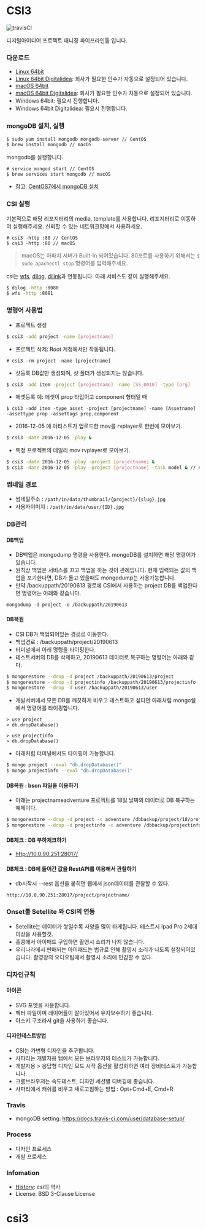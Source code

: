 # CSI3

![travisCI](https://secure.travis-ci.org/digital-idea/csi3.png)

디지털아이디어 프로젝트 매니징 파이프라인툴 입니다.

### 다운로드
- [Linux 64bit](https://github.com/digital-idea/csi3/releases/download/v1.0/csi3_linux_x86-64.tgz)
- [Linux 64bit Digitalidea](https://github.com/digital-idea/csi3/releases/download/v1.0/csi3_linux_di_x86-64.tgz): 회사가 필요한 인수가 자동으로 설정되어 있습니다.
- [macOS 64bit](https://github.com/digital-idea/csi3/releases/download/v1.0/csi3_darwin_x86-64.tgz)
- [macOS 64bit Digitalidea](https://github.com/digital-idea/csi3/releases/download/v1.0/csi3_darwin_di_x86-64.tgz): 회사가 필요한 인수가 자동으로 설정되어 있습니다.
- Windows 64bit: 필요시 진행합니다.
- Windows 64bit Digitalidea: 필요시 진행합니다.


### mongoDB 설치, 실행

```bash
$ sudo yum install mongodb mongodb-server // CentOS
$ brew install mongodb // macOS
```

mongodb를 실행합니다.
```
# service mongod start // CentOS
$ brew services start mongodb // macOS
```

- 참고: [CentOS7에서 mongoDB 설치](https://github.com/cgiseminar/curriculum/blob/master/docs/install_mongodb.md)

### CSI 실행
기본적으로 해당 리포지터리의 media, template를 사용합니다. 리포지터리로 이동하여 실행해주세요.
신뢰할 수 있는 네트워크망에서 사용하세요.

```
# csi3 -http :80 // CentOS
$ csi3 -http :80 // macOS
```

> macOS는 아파치 서버가 Built-in 되어있습니다. 80포트를 사용하기 위해서는 `$ sudo apachectl stop` 명령어를 입력해주세요.

csi는 [wfs](https://github.com/digital-idea/wfs), [dilog](https://github.com/digital-idea/dilog), [dilink](https://github.com/digital-idea/dilink)과 연동됩니다. 아래 서비스도 같이 실행해주세요.

```bash
$ dilog -http :8080
$ wfs -http :8081
```

### 명령어 사용법
- 프로젝트 생성
```bash
$ csi3 -add project -name [projectname]
```

- 프로젝트 삭제: Root 계정에서만 작동됩니다.
```
# csi3 -rm project -name [projectname]
```

- 샷등록
DB값만 생성되며, 샷 폴더가 생성되지는 않습니다.

```bash
$ csi3 -add item -project [projectname] -name [SS_0010] -type [org]
```

- 에셋등록 예: 에셋이 prop 타입이고 component 형태일 때
```
$ csi3 -add item -type asset -project [projectname] -name [Assetname] -assettype prop -assettags prop,component
```

- 2016-12-05 에 아티스트가 업로드한 mov를 rvplayer로 한번에 모아보기.
```bash
$ csi3 -date 2016-12-05 -play &
```

- 특정 프로젝트의 데일리 mov rvplayer로 모아보기.
```bash
$ csi3 -date 2016-12-05 -play -project [projectname] &
$ csi3 -date 2016-12-05 -play -project [projectname] -task model & // 해당 프로젝트의 model 테스크만 보기
```

### 썸네일 경로
- 썸네일주소 : `/path/in/data/thumbnail/{project}/{slug}.jpg`
- 사용자이미지 : `/path/in/data/user/{ID}.jpg`

### DB관리

#### DB백업
- DB백업은 mongodump 명령을 사용한다. mongoDB를 설치하면 해당 명령어가 있습니다.
- 원칙상 백업은 서비스를 끄고 백업을 하는 것이 관례입니다. 현재 입력되는 값의 백업을 포기한다면, DB가 돌고 있을때도 mongodump는 사용가능합니다.
- 만약 /backuppath/20190613 경로에 CSI에서 사용하는 project DB를 백업한다면 명령어는 아래와 같습니다.
```
mongodump -d project -o /backuppath/20190613
```

#### DB복원
- CSI DB가 백업되어있는 경로로 이동한다.
- 백업경로 : /backuppath/project/20190613
- 터미널에서 아래 명령을 타이핑한다.
- 테스트서버의 DB를 삭제하고, 20190613 데이터로 복구하는 명령어는 아래와 같다.

```bash
$ mongorestore --drop -d project /backuppath/20190613/project
$ mongorestore --drop -d projectinfo /backuppath/20190613/projectinfo
$ mongorestore --drop -d user /backuppath/20190613/user
```

- 개발서버에서 모든 DB를 깨끗하게 비우고 테스트하고 싶다면 아래처럼 mongo쉘에서 명령어를 타이핑합니다.

```
> use project
> db.dropDatabase()

> use projectinfo
> db.dropDatabase()
```

- 아래처럼 터미널에서도 타이핑이 가능합니다.

```bash
$ mongo project --eval "db.dropDatabase()"
$ mongo projectinfo --eval "db.dropDatabase()"
```

#### DB복원 : bson 파일을 이용하기
- 아래는 projectnameadventure 프로젝트를 18일 날짜의 데이터로 DB 복구하는 예제이다.

```bash
$ mongorestore --drop -d project -c adventure /dbbackup/project/18/project/adventure.bson
$ mongorestore --drop -d projectinfo -c adventure /dbbackup/projectinfo/18/projectinfo/adventure.bson
```

#### DB체크 : DB 부하체크하기
- http://10.0.90.251:28017/

#### DB체크 : DB에 들어간 값을 RestAPI를 이용해서 관찰하기
- db시작시 --rest 옵션을 붙히면 웹에서 json데이터를 관찰할 수 있다.

```
http://10.0.90.251:28017/project/projectname/
```

### Onset툴 Setellite 와 CSI의 연동
- Setellite는 데이터가 쌓일수록 사양을 많이 타게됩니다. 테스트시 Ipad Pro 2세대 이상을 사용할것.
- 홍콩에서 아이패드 구입하면 촬영시 소리가 나지 않습니다.
- 우리나라에서 판매되는 아이패드는 법규로 인해 촬영시 소리가 나도록 설정되어있습니다. 촬영장의 오디오팀에서 촬영시 소리에 민감할 수 있다.

### 디자인규칙
#### 아이콘
- SVG 포멧을 사용합니다.
- 벡터 파일이며 레이어들이 살아있어서 유지보수하기 좋습니다.
- 아스키 구조라서 git을 사용하기 좋습니다.

#### 디자인테스트방법
- CSI는 가변형 디자인을 추구합니다.
- 사파리는 개발자용 탭에서 모든 브라우저의 테스트가 가능합니다.
- 개발자용 > 응답형 디자인 모드 시작 옵션을 활성화하면 여러 장비테스트가 가능합니다.
- 크롬브라우저는 속도테스트, 디자인 세션별 디버깅에 좋습니다.
- 사파리에서 캐쉬를 비우고 새로고침하는 방법 : Opt+Cmd+E, Cmd+R

### Travis
- mongoDB setting: https://docs.travis-ci.com/user/database-setup/

### Process
- 디자인 프로세스
- 개발 프로세스

### Infomation
- [History](documents/history.md): csi의 역사
- License: BSD 3-Clause License

# csi3
